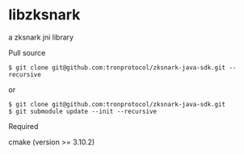 # libzksnark
a zksnark jni library

Pull source
```
$ git clone git@github.com:tronprotocol/zksnark-java-sdk.git --recursive
```
or
```
$ git clone git@github.com:tronprotocol/zksnark-java-sdk.git
$ git submodule update --init --recursive
```

Required

cmake (version >= 3.10.2)
